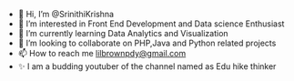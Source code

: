 - 👋 Hi, I’m @SrinithiKrishna
- 👀 I’m interested in Front End Development and Data science Enthusiast
- 🌱 I’m currently learning Data Analytics and Visualization
- 💞️ I’m looking to collaborate on PHP,Java and Python related projects
- 📫 How to reach me lilbrownpdy@gmail.com
- ✨ I am a budding youtuber of the channel named as Edu hike thinker
<!---
SrinithiKrishna/SrinithiKrishna is a ✨ special ✨ repository because its `README.md` (this file) appears on your GitHub profile.
You can click the Preview link to take a look at your changes.
--->
